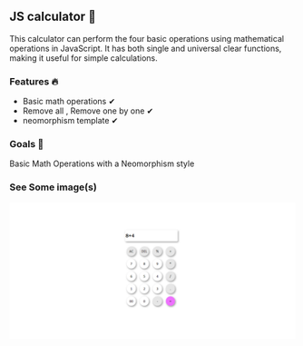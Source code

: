 <h2>JS calculator  🧮 </h2>

<p>This calculator can perform the four basic operations using mathematical operations in JavaScript. It has both single and universal clear functions, making it useful for simple calculations.
</p>

<h3>Features 🔥</h3>

* Basic math operations  ✔
* Remove all , Remove one by one  ✔
* neomorphism template  ✔

<h3>Goals  🎯</h3>

<p> Basic Math Operations with a Neomorphism style  </p>

<h3>See Some image(s)</h3>
<a>
<img  src="calc.png" >
</a>
